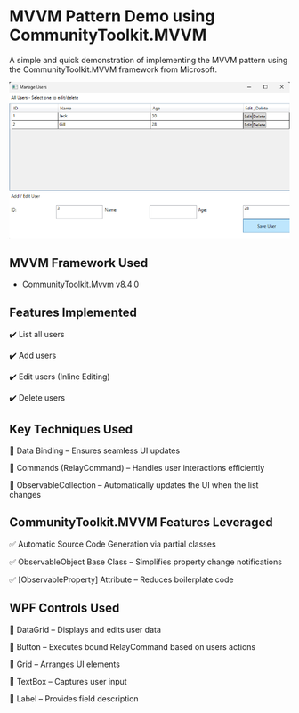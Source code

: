 # MVVM Pattern Demo using CommunityToolkit.MVVM

A simple and quick demonstration of implementing the MVVM pattern using the CommunityToolkit.MVVM framework from Microsoft.

![MVVM UI](https://github.com/buddhika85/WPF.MVVM.Demo/blob/main/UI.png?raw=true)

## MVVM Framework Used
- CommunityToolkit.Mvvm v8.4.0
  
## Features Implemented
✔️ List all users

✔️ Add users

✔️ Edit users (Inline Editing)

✔️ Delete users

## Key Techniques Used
🔹 Data Binding – Ensures seamless UI updates

🔹 Commands (RelayCommand) – Handles user interactions efficiently

🔹 ObservableCollection – Automatically updates the UI when the list changes

## CommunityToolkit.MVVM Features Leveraged
✅ Automatic Source Code Generation via partial classes

✅ ObservableObject Base Class – Simplifies property change notifications

✅ [ObservableProperty] Attribute – Reduces boilerplate code


## WPF Controls Used
📌 DataGrid – Displays and edits user data

📌 Button – Executes bound RelayCommand based on users actions

📌 Grid – Arranges UI elements

📌 TextBox – Captures user input

📌 Label – Provides field description

